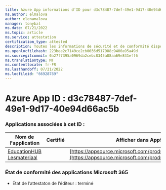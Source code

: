 ```yaml
---
title: Azure App informations d’ID pour d3c78487-7def-49e1-9d17-40e94d66ac5b
ms.author: elmalova
author: elenamalova
manager: tonybal
ms.date: 07/21/2022
ms.topic: article
ms.service: attestation
certification_type: attested
description: Toutes les informations de sécurité et de conformité disponibles pour d3c78487-7def-49e1-9d17-40e94d66ac5b.
ms.openlocfilehash: 223bee2c7149ce2cb0036d517988c9400a95a49d
ms.sourcegitcommit: 0a27f7395a0969da2cebc8345a88aa69e841eff6
ms.translationtype: MT
ms.contentlocale: fr-FR
ms.lasthandoff: 07/21/2022
ms.locfileid: "66928789"
---
```

# <a name="azure-app-id-d3c78487-7def-49e1-9d17-40e94d66ac5b"></a>Azure App ID : d3c78487-7def-49e1-9d17-40e94d66ac5b


### <a name="apps-associated-with-this-id"></a>Applications associées à cet ID :
| **Nom de l'application** | **Certifié** | **Afficher dans AppSource** |
|--------------|---------------|-----------------------|
| [EducationHUB Lesmateriaal](../forward/WA200004326.md) |  | [https://appsource.microsoft.com/product/office/WA200004326](https://appsource.microsoft.com/product/office/WA200004326) |

### <a name="microsoft-365-app-compliance-status"></a>État de conformité des applications Microsoft 365
- État de l’attestaton de l’éditeur : terminé
